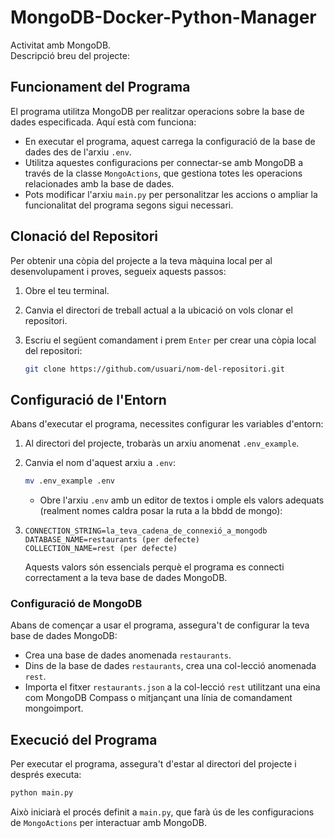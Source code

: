 # MongoDB-Docker-Python-Manager

Activitat amb MongoDB.
<br>
Descripció breu del projecte:

Funcionament del Programa
-------------------------

El programa utilitza MongoDB per realitzar operacions sobre la base de dades especificada. Aquí està com funciona:

-   En executar el programa, aquest carrega la configuració de la base de dades des de l'arxiu `.env`.
-   Utilitza aquestes configuracions per connectar-se amb MongoDB a través de la classe `MongoActions`, que gestiona totes les operacions relacionades amb la base de dades.
-   Pots modificar l'arxiu `main.py` per personalitzar les accions o ampliar la funcionalitat del programa segons sigui necessari.


## Clonació del Repositori

Per obtenir una còpia del projecte a la teva màquina local per al desenvolupament i proves, segueix aquests passos:

1. Obre el teu terminal.
2. Canvia el directori de treball actual a la ubicació on vols clonar el repositori.
3. Escriu el següent comandament i prem `Enter` per crear una còpia local del repositori:

   ```bash
   git clone https://github.com/usuari/nom-del-repositori.git
   ```
Configuració de l'Entorn
------------------------

Abans d'executar el programa, necessites configurar les variables d'entorn:

1.  Al directori del projecte, trobaràs un arxiu anomenat `.env_example`.

2.  Canvia el nom d'aquest arxiu a `.env`:

    ```bash
    mv .env_example .env
    ```
    -   Obre l'arxiu `.env` amb un editor de textos i omple els valors adequats (realment nomes caldra posar la ruta a la bbdd de mongo):

1.  `CONNECTION_STRING=la_teva_cadena_de_connexió_a_mongodb`
    <br>
    `DATABASE_NAME=restaurants (per defecte)`
    <br>
    `COLLECTION_NAME=rest (per defecte)`

    Aquests valors són essencials perquè el programa es connecti correctament a la teva base de dades MongoDB.

### Configuració de MongoDB

Abans de començar a usar el programa, assegura't de configurar la teva base de dades MongoDB:

-   Crea una base de dades anomenada `restaurants`.
-   Dins de la base de dades `restaurants`, crea una col-lecció anomenada `rest`.
-   Importa el fitxer `restaurants.json` a la col-lecció `rest` utilitzant una eina com MongoDB Compass o mitjançant una línia de comandament mongoimport.

Execució del Programa
---------------------

Per executar el programa, assegura't d'estar al directori del projecte i després executa:

```bash
python main.py
```
Això iniciarà el procés definit a `main.py`, que farà ús de les configuracions de `MongoActions` per interactuar amb MongoDB.
